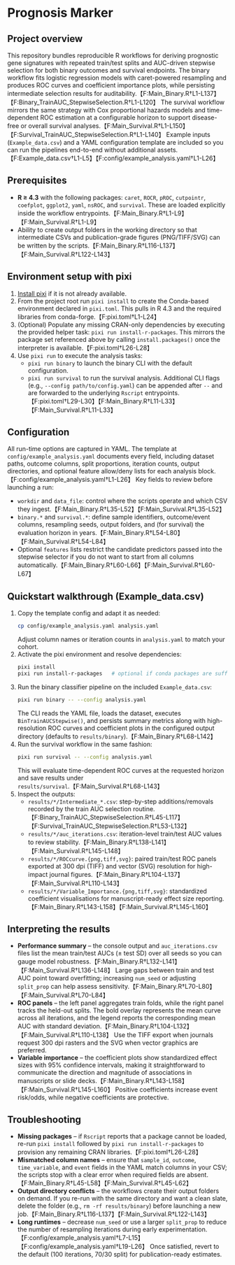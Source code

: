# Prognosis Marker

## Project overview
This repository bundles reproducible R workflows for deriving prognostic gene signatures with repeated train/test splits and AUC-driven stepwise selection for both binary outcomes and survival endpoints. The binary workflow fits logistic regression models with caret-powered resampling and produces ROC curves and coefficient importance plots, while persisting intermediate selection results for auditability.【F:Main_Binary.R†L1-L137】【F:Binary_TrainAUC_StepwiseSelection.R†L1-L120】 The survival workflow mirrors the same strategy with Cox proportional hazards models and time-dependent ROC estimation at a configurable horizon to support disease-free or overall survival analyses.【F:Main_Survival.R†L1-L150】【F:Survival_TrainAUC_StepwiseSelection.R†L1-L140】 Example inputs (`Example_data.csv`) and a YAML configuration template are included so you can run the pipelines end-to-end without additional assets.【F:Example_data.csv†L1-L5】【F:config/example_analysis.yaml†L1-L26】

## Prerequisites
- **R ≥ 4.3** with the following packages: `caret`, `ROCR`, `pROC`, `cutpointr`, `coefplot`, `ggplot2`, `yaml`, `nsROC`, and `survival`. These are loaded explicitly inside the workflow entrypoints.【F:Main_Binary.R†L1-L9】【F:Main_Survival.R†L1-L9】  
- Ability to create output folders in the working directory so that intermediate CSVs and publication-grade figures (PNG/TIFF/SVG) can be written by the scripts.【F:Main_Binary.R†L116-L137】【F:Main_Survival.R†L122-L143】

## Environment setup with pixi
1. [Install pixi](https://pixi.sh/latest/#installation) if it is not already available.
2. From the project root run `pixi install` to create the Conda-based environment declared in `pixi.toml`. This pulls in R 4.3 and the required libraries from conda-forge.【F:pixi.toml†L1-L24】
3. (Optional) Populate any missing CRAN-only dependencies by executing the provided helper task: `pixi run install-r-packages`. This mirrors the package set referenced above by calling `install.packages()` once the interpreter is available.【F:pixi.toml†L26-L28】
4. Use `pixi run` to execute the analysis tasks:
   - `pixi run binary` to launch the binary CLI with the default configuration.
   - `pixi run survival` to run the survival analysis.
   Additional CLI flags (e.g., `--config path/to/config.yaml`) can be appended after `--` and are forwarded to the underlying `Rscript` entrypoints.【F:pixi.toml†L29-L30】【F:Main_Binary.R†L11-L33】【F:Main_Survival.R†L11-L33】

## Configuration
All run-time options are captured in YAML. The template at `config/example_analysis.yaml` documents every field, including dataset paths, outcome columns, split proportions, iteration counts, output directories, and optional feature allow/deny lists for each analysis block.【F:config/example_analysis.yaml†L1-L26】 Key fields to review before launching a run:
- `workdir` and `data_file`: control where the scripts operate and which CSV they ingest.【F:Main_Binary.R†L35-L52】【F:Main_Survival.R†L35-L52】
- `binary.*` and `survival.*`: define sample identifiers, outcome/event columns, resampling seeds, output folders, and (for survival) the evaluation horizon in years.【F:Main_Binary.R†L54-L80】【F:Main_Survival.R†L54-L84】
- Optional `features` lists restrict the candidate predictors passed into the stepwise selector if you do not want to start from all columns automatically.【F:Main_Binary.R†L60-L66】【F:Main_Survival.R†L60-L67】

## Quickstart walkthrough (Example_data.csv)
1. Copy the template config and adapt it as needed:
   ```bash
   cp config/example_analysis.yaml analysis.yaml
   ```
   Adjust column names or iteration counts in `analysis.yaml` to match your cohort.
2. Activate the pixi environment and resolve dependencies:
   ```bash
   pixi install
   pixi run install-r-packages   # optional if conda packages are sufficient
   ```
3. Run the binary classifier pipeline on the included `Example_data.csv`:
   ```bash
   pixi run binary -- --config analysis.yaml
   ```
   The CLI reads the YAML file, loads the dataset, executes `BinTrainAUCStepwise()`, and persists summary metrics along with high-resolution ROC curves and coefficient plots in the configured output directory (defaults to `results/binary`).【F:Main_Binary.R†L68-L142】
4. Run the survival workflow in the same fashion:
   ```bash
   pixi run survival -- --config analysis.yaml
   ```
   This will evaluate time-dependent ROC curves at the requested horizon and save results under `results/survival`.【F:Main_Survival.R†L68-L143】
5. Inspect the outputs:
   - `results/*/Intermediate_*.csv`: step-by-step additions/removals recorded by the train AUC selection routine.【F:Binary_TrainAUC_StepwiseSelection.R†L45-L117】【F:Survival_TrainAUC_StepwiseSelection.R†L53-L132】
   - `results/*/auc_iterations.csv`: iteration-level train/test AUC values to review stability.【F:Main_Binary.R†L138-L141】【F:Main_Survival.R†L145-L148】
   - `results/*/ROCcurve.{png,tiff,svg}`: paired train/test ROC panels exported at 300 dpi (TIFF) and vector (SVG) resolution for high-impact journal figures.【F:Main_Binary.R†L104-L137】【F:Main_Survival.R†L110-L143】
   - `results/*/Variable_Importance.{png,tiff,svg}`: standardized coefficient visualisations for manuscript-ready effect size reporting.【F:Main_Binary.R†L143-L158】【F:Main_Survival.R†L145-L160】

## Interpreting the results
- **Performance summary** – the console output and `auc_iterations.csv` files list the mean train/test AUCs (± test SD) over all seeds so you can gauge model robustness.【F:Main_Binary.R†L132-L141】【F:Main_Survival.R†L136-L148】 Large gaps between train and test AUC point toward overfitting; increasing `num_seed` or adjusting `split_prop` can help assess sensitivity.【F:Main_Binary.R†L70-L80】【F:Main_Survival.R†L70-L84】
- **ROC panels** – the left panel aggregates train folds, while the right panel tracks the held-out splits. The bold overlay represents the mean curve across all iterations, and the legend reports the corresponding mean AUC with standard deviation.【F:Main_Binary.R†L104-L132】【F:Main_Survival.R†L110-L138】 Use the TIFF export when journals request 300 dpi rasters and the SVG when vector graphics are preferred.
- **Variable importance** – the coefficient plots show standardized effect sizes with 95% confidence intervals, making it straightforward to communicate the direction and magnitude of associations in manuscripts or slide decks.【F:Main_Binary.R†L143-L158】【F:Main_Survival.R†L145-L160】 Positive coefficients increase event risk/odds, while negative coefficients are protective.

## Troubleshooting
- **Missing packages** – if `Rscript` reports that a package cannot be loaded, re-run `pixi install` followed by `pixi run install-r-packages` to provision any remaining CRAN libraries.【F:pixi.toml†L26-L28】
- **Mismatched column names** – ensure that `sample_id`, `outcome`, `time_variable`, and `event` fields in the YAML match columns in your CSV; the scripts stop with a clear error when required fields are absent.【F:Main_Binary.R†L45-L58】【F:Main_Survival.R†L45-L62】
- **Output directory conflicts** – the workflows create their output folders on demand. If you re-run with the same directory and want a clean slate, delete the folder (e.g., `rm -rf results/binary`) before launching a new job.【F:Main_Binary.R†L116-L137】【F:Main_Survival.R†L122-L143】
- **Long runtimes** – decrease `num_seed` or use a larger `split_prop` to reduce the number of resampling iterations during early experimentation.【F:config/example_analysis.yaml†L7-L15】【F:config/example_analysis.yaml†L19-L26】 Once satisfied, revert to the default (100 iterations, 70/30 split) for publication-ready estimates.

